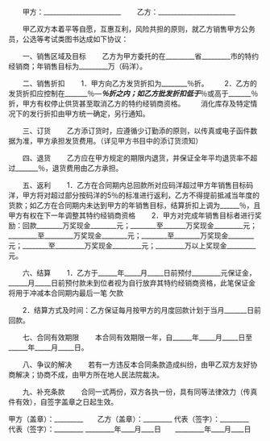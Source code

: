 
 


　　甲方：________________________
　　乙方：________________________


　　甲乙双方本着平等自愿，互惠互利，风险共担的原则，就乙方销售甲方公务员，公选等考试类图书达成如下协议：


　　一、销售区域及目标
　　乙方为甲方委托的在_________省_________市的特约经销商；年销售目标为_________万（码洋）。


　　二、销售折扣
　　1．甲方向乙方发货折扣为________％折。
　　2．乙方的发货折扣应控制在_______％—_______％折之内；如乙方批发折扣低于_______％或高于_______％折，甲方有权停止供货甚至取消乙方的特约经销商资格。
　　消化库存及特定情况下的发行折扣由甲方统一确定，另行通知。


　　三、订货
　　乙方添订货时，应遵循少订勤添的原则，以传真或电子函件数据为准，甲方承担发货费用。（详见甲方书目中的添订货须知）


　　四、退货
　　乙方应在甲方规定的期限内退货，并保证全年平均退货率不超过_______％，退货费用由乙方承担。


　　五、返利
　　1．乙方在合同期内总回款所对应码洋超过甲方年销售目标码洋，甲方将对超过部分按码洋的5％的标准进行返利，乙方不得提前抵减当年度的货款；如乙方在合同期内未达到甲方的年销售目标，结算折扣上调为______％，且甲方有权在下一年调整其特约经销商资格
　　2．甲方对完成年销售目标者进行奖励：回款________万奖现金________元；________至_______万奖现金_________元；_________至_________万奖现金________元；________至________万奖现金________元；________至_________万奖现金_________元；_________万以上奖现金_________元。


　　六、结算
　　1．乙方于______年_____月_____日前预付_________元保证金，______月_____日前预付款未到位者视为自行放弃其特约经销商资格，此笔保证金将用于冲减本合同期内最后一笔
欠款

　　2．结算方式及时间：乙方保证每月按甲方的月度回款计划于当月_______日前回款。


　　七、合同有效期限
　　本合同有效期限一年，自______年_____月_____日至______年_____月_____日。


　　八、争议的解决
　　若有一方违反本合同条款造成纠纷，由甲乙双方友好协商解决；协商不成，由甲方所在地人民法院裁决。


　　九、补充条款
　　合同一式两份，双方各执一份，具有同等法律效力（传真件有效），自签字盖章之日起生效。


 



甲方（盖章）：_________　　乙方（盖章）：_________
代表（签字）：_________　　代表（签字）：_________
_________年____月____日　　_________年____月____日
 


 

 
 
 
 
 
  


  
 

  


  


  
 
 
 
 

